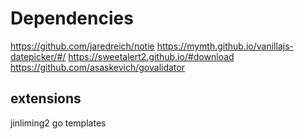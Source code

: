 # Dependencies

https://github.com/jaredreich/notie
https://mymth.github.io/vanillajs-datepicker/#/
https://sweetalert2.github.io/#download
https://github.com/asaskevich/govalidator

## extensions

jinliming2
go templates
